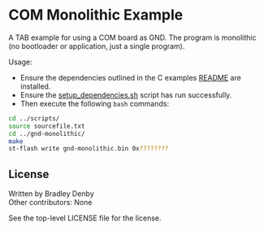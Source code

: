 # COM Monolithic Example

A TAB example for using a COM board as GND. The program is monolithic (no bootloader or
application, just a single program).

Usage:
* Ensure the dependencies outlined in the C examples [README](../README.md) are
  installed.
* Ensure the [setup_dependencies.sh](../scripts/setup_dependencies.sh) script
  has run successfully.
* Then execute the following `bash` commands:

```bash
cd ../scripts/
source sourcefile.txt
cd ../gnd-monolithic/
make
st-flash write gnd-monolithic.bin 0x????????
```

## License

Written by Bradley Denby  
Other contributors: None

See the top-level LICENSE file for the license.
